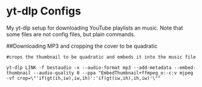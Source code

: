 # yt-dlp Configs
My yt-dlp setup for downloading YouTube playlists an music. Note that some files are not config files, but plain commands.

##Downloading MP3 and cropping the cover to be quadratic
```
#crops the thumbnail to be quadratic and embeds it into the music file

yt-dlp LINK -f bestaudio -x --audio-format mp3 --add-metadata --embed-thumbnail --audio-quality 0 --ppa "EmbedThumbnail+ffmpeg_o:-c:v mjpeg -vf crop=\"'if(gt(ih,iw),iw,ih)':'if(gt(iw,ih),ih,iw)'\""

```
